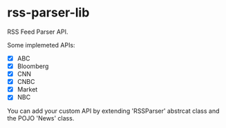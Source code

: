 rss-parser-lib
==========================

RSS Feed Parser API.

Some implemeted APIs: 

- [x] ABC
- [x] Bloomberg
- [x] CNN
- [x] CNBC
- [x] Market
- [x] NBC

You can add your custom API by extending 'RSSParser' abstrcat class and the
POJO 'News' class.
